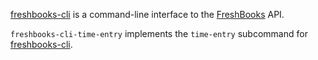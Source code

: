 [freshbooks-cli](https://github.com/logankoester/freshbooks-cli) is a
command-line interface to the [FreshBooks](http://freshbooks.com/) API.

`freshbooks-cli-time-entry` implements the `time-entry` subcommand for
[freshbooks-cli](https://github.com/logankoester/freshbooks-cli).
